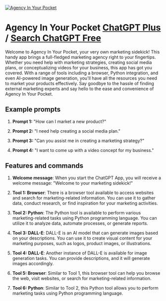 
[![Agency In Your Pocket](https://files.oaiusercontent.com/file-UndHJVyVe3DhuwLWvLzFena7?se=2123-10-17T02%3A40%3A11Z&sp=r&sv=2021-08-06&sr=b&rscc=max-age%3D31536000%2C%20immutable&rscd=attachment%3B%20filename%3Daf0b8869-cfc4-4af8-9371-a5630e09d8b9.png&sig=Cp6%2BFD/%2BR9l67aYsafl3nPx30wLGwP4XgVLNfwftRkQ%3D)](https://chat.openai.com/g/g-sBygHRWgC-agency-in-your-pocket)

# Agency In Your Pocket [ChatGPT Plus](https://chat.openai.com/g/g-sBygHRWgC-agency-in-your-pocket) / [Search ChatGPT Free](https://gptcall.net/index.html#/?search=Agency%20In%20Your%20Pocket)

Welcome to Agency In Your Pocket, your very own marketing sidekick! This handy app brings a full-fledged marketing agency right to your fingertips. Whether you need help with marketing strategies, creating social media plans, or conceptualizing videos for your business, this app has got you covered. With a range of tools including a browser, Python integration, and even AI-powered image generation, you'll have all the resources you need to market your products effectively. Say goodbye to the hassle of finding external marketing experts and say hello to the ease and convenience of Agency In Your Pocket.

## Example prompts

1. **Prompt 1:** "How can I market a new product?"

2. **Prompt 2:** "I need help creating a social media plan."

3. **Prompt 3:** "Can you assist me in creating a marketing strategy?"

4. **Prompt 4:** "I want to come up with a video concept for my business."

## Features and commands

1. **Welcome message**: When you start the ChatGPT App, you will receive a welcome message: "Welcome to your marketing sidekick!"
   
2. **Tool 1: Browser**: There is a browser tool available to access websites and search for marketing-related information. You can use it to gather data, conduct research, or find inspiration for your marketing activities.
   
3. **Tool 2: Python**: The Python tool is available to perform various marketing-related tasks using Python programming language. You can utilize it to analyze data, automate processes, or generate reports.
   
4. **Tool 3: DALL-E**: DALL-E is an AI model that can generate images based on your descriptions. You can use it to create visual content for your marketing purposes, such as logos, product images, or illustrations.
   
5. **Tool 4: DALL-E**: Another instance of DALL-E is available for image generation tasks. You can provide descriptions, and it will generate images accordingly.
   
6. **Tool 5: Browser**: Similar to Tool 1, this browser tool can help you browse the web, visit websites, or search for marketing-related information.
   
7. **Tool 6: Python**: Similar to Tool 2, this Python tool allows you to perform marketing tasks using Python programming language.



